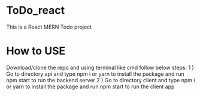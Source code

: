 # ToDo_react

This is a React MERN Todo project

# How to USE
Download/clone the repo and using terminal like cmd follow below steps:
1 ) Go to directory api and type npm i or yarn to install the package and run npm start to run the backend server 
2 ) Go to directory client and type npm i or yarn to install the package and run npm start to run the client app 

